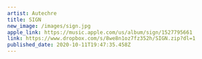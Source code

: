 ```yaml
---
artist: Autechre
title: SIGN
new_image: /images/sign.jpg
apple_link: https://music.apple.com/us/album/sign/1527795661
link: https://www.dropbox.com/s/8we8n1oz7fz352h/SIGN.zip?dl=1
published_date: 2020-10-11T19:47:35.458Z
---
```

